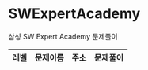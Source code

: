 # SWExpertAcademy
삼성 SW Expert Academy 문제풀이


레벨 | 문제이름 | 주소 | 문제풀이
--------|--------|--------- | --------
